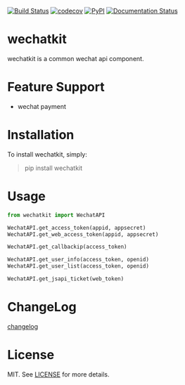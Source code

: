 [![Build Status](https://travis-ci.org/istommao/wechatkit.svg?branch=master)](https://travis-ci.org/istommao/wechatkit)
[![codecov](https://codecov.io/gh/istommao/wechatkit/branch/master/graph/badge.svg)](https://codecov.io/gh/istommao/wechatkit)
[![PyPI](https://img.shields.io/pypi/v/wechatkit.svg)](https://pypi.python.org/pypi/wechatkit)
[![Documentation Status](https://readthedocs.org/projects/wechatkit/badge/?version=latest)](http://wechatkit.readthedocs.io/en/latest/?badge=latest)

# wechatkit
wechatkit is a common wechat api component.

# Feature Support
- wechat payment

# Installation

To install wechatkit, simply:

> pip install wechatkit

# Usage

```python
from wechatkit import WechatAPI

WechatAPI.get_access_token(appid, appsecret)
WechatAPI.get_web_access_token(appid, appsecret)

WechatAPI.get_callbackip(access_token)

WechatAPI.get_user_info(access_token, openid)
WechatAPI.get_user_list(access_token, openid)

WechatAPI.get_jsapi_ticket(web_token)
```

# ChangeLog

[changelog](changelog.md)

# License

MIT. See [LICENSE](https://github.com/istommao/wechatkit/blob/master/LICENSE) for more details.
